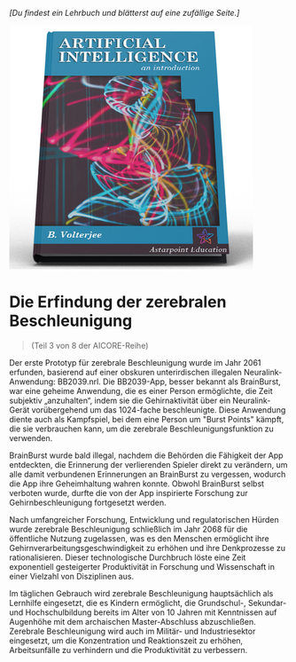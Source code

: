 *[Du findest ein Lehrbuch und blätterst auf eine zufällige Seite.]*

![KI Lehrbuch](/resources/lore/textbookAI440.png)
# Die Erfindung der zerebralen Beschleunigung
> (Teil 3 von 8 der AICORE-Reihe)

Der erste Prototyp für zerebrale Beschleunigung wurde im Jahr 2061 erfunden, basierend auf einer obskuren unterirdischen illegalen Neuralink-Anwendung: BB2039.nrl. Die BB2039-App, besser bekannt als BrainBurst, war eine geheime Anwendung, die es einer Person ermöglichte, die Zeit subjektiv „anzuhalten“, indem sie die Gehirnaktivität über ein Neuralink-Gerät vorübergehend um das 1024-fache beschleunigte. Diese Anwendung diente auch als Kampfspiel, bei dem eine Person um "Burst Points" kämpft, die sie verbrauchen kann, um die zerebrale Beschleunigungsfunktion zu verwenden.  

BrainBurst wurde bald illegal, nachdem die Behörden die Fähigkeit der App entdeckten, die Erinnerung der verlierenden Spieler direkt zu verändern, um alle damit verbundenen Erinnerungen an BrainBurst zu vergessen, wodurch die App ihre Geheimhaltung wahren konnte. Obwohl BrainBurst selbst verboten wurde, durfte die von der App inspirierte Forschung zur Gehirnbeschleunigung fortgesetzt werden.  

Nach umfangreicher Forschung, Entwicklung und regulatorischen Hürden wurde zerebrale Beschleunigung schließlich im Jahr 2068 für die öffentliche Nutzung zugelassen, was es den Menschen ermöglicht ihre Gehirnverarbeitungsgeschwindigkeit zu erhöhen und ihre Denkprozesse zu rationalisieren. Dieser technologische Durchbruch löste eine Zeit exponentiell gesteigerter Produktivität in Forschung und Wissenschaft in einer Vielzahl von Disziplinen aus.  

Im täglichen Gebrauch wird zerebrale Beschleunigung hauptsächlich als Lernhilfe eingesetzt, die es Kindern ermöglicht, die Grundschul-, Sekundar- und Hochschulbildung bereits im Alter von 10 Jahren mit Kenntnissen auf Augenhöhe mit dem archaischen Master-Abschluss abzuschließen. Zerebrale Beschleunigung wird auch im Militär- und Industriesektor eingesetzt, um die Konzentration und Reaktionszeit zu erhöhen, Arbeitsunfälle zu verhindern und die Produktivität zu verbessern.  

